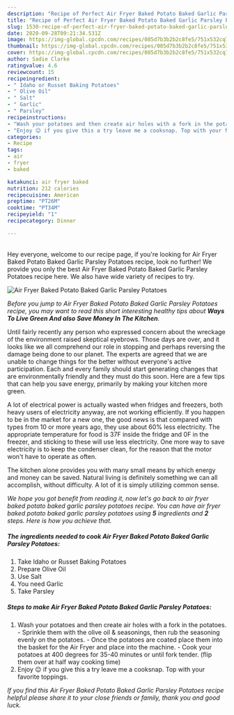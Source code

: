 ```yaml
---
description: "Recipe of Perfect Air Fryer Baked Potato Baked Garlic Parsley Potatoes"
title: "Recipe of Perfect Air Fryer Baked Potato Baked Garlic Parsley Potatoes"
slug: 1530-recipe-of-perfect-air-fryer-baked-potato-baked-garlic-parsley-potatoes
date: 2020-09-28T09:21:34.531Z
image: https://img-global.cpcdn.com/recipes/085d7b3b2b2c8fe5/751x532cq70/air-fryer-baked-potato-baked-garlic-parsley-potatoes-recipe-main-photo.jpg
thumbnail: https://img-global.cpcdn.com/recipes/085d7b3b2b2c8fe5/751x532cq70/air-fryer-baked-potato-baked-garlic-parsley-potatoes-recipe-main-photo.jpg
cover: https://img-global.cpcdn.com/recipes/085d7b3b2b2c8fe5/751x532cq70/air-fryer-baked-potato-baked-garlic-parsley-potatoes-recipe-main-photo.jpg
author: Sadie Clarke
ratingvalue: 4.6
reviewcount: 15
recipeingredient:
- " Idaho or Russet Baking Potatoes"
- " Olive Oil"
- " Salt"
- " Garlic"
- " Parsley"
recipeinstructions:
- "Wash your potatoes and then create air holes with a fork in the potatoes. Sprinkle them with the olive oil &amp; seasonings, then rub the seasoning evenly on the potatoes. Once the potatoes are coated place them into the basket for the Air Fryer and place into the machine. Cook your potatoes at 400 degrees for 35-40 minutes or until fork tender. (flip them over at half way cooking time)"
- "Enjoy 😉 if you give this a try leave me a cooksnap. Top with your favorite toppings."
categories:
- Recipe
tags:
- air
- fryer
- baked

katakunci: air fryer baked 
nutrition: 212 calories
recipecuisine: American
preptime: "PT26M"
cooktime: "PT34M"
recipeyield: "1"
recipecategory: Dinner

---
```

<br>
Hey everyone, welcome to our recipe page, if you're looking for Air Fryer Baked Potato Baked Garlic Parsley Potatoes recipe, look no further! We provide you only the best Air Fryer Baked Potato Baked Garlic Parsley Potatoes recipe here. We also have wide variety of recipes to try.
<br>


![Air Fryer Baked Potato Baked Garlic Parsley Potatoes](https://img-global.cpcdn.com/recipes/085d7b3b2b2c8fe5/751x532cq70/air-fryer-baked-potato-baked-garlic-parsley-potatoes-recipe-main-photo.jpg)

<i>Before you jump to Air Fryer Baked Potato Baked Garlic Parsley Potatoes recipe, you may want to read this short interesting healthy tips about 
<strong>Ways To Live Green And also Save Money In The Kitchen</strong>.</i>
</br>

Until fairly recently any person who expressed concern about the wreckage of the environment raised skeptical eyebrows. Those days are over, and it looks like we all comprehend our role in stopping and perhaps reversing the damage being done to our planet. The experts are agreed that we are unable to change things for the better without everyone's active participation. Each and every family should start generating changes that are environmentally friendly and they must do this soon. Here are a few tips that can help you save energy, primarily by making your kitchen more green.

A lot of electrical power is actually wasted when fridges and freezers, both heavy users of electricity anyway, are not working efficiently. If you happen to be in the market for a new one, the good news is that compared with types from 10 or more years ago, they use about 60% less electricity. The appropriate temperature for food is 37F inside the fridge and 0F in the freezer, and sticking to these will use less electricity. One more way to save electricity is to keep the condenser clean, for the reason that the motor won't have to operate as often.

The kitchen alone provides you with many small means by which energy and money can be saved. Natural living is definitely something we can all accomplish, without difficulty. A lot of it is simply utilizing common sense.


<i>We hope you got benefit from reading it, now let's go back to air fryer baked potato baked garlic parsley potatoes recipe. You can have air fryer baked potato baked garlic parsley potatoes using <strong>5</strong> ingredients and <strong>2</strong> steps. Here is how you achieve that.
</i>

##### The ingredients needed to cook Air Fryer Baked Potato Baked Garlic Parsley Potatoes:

1. Take  Idaho or Russet Baking Potatoes
1. Prepare  Olive Oil
1. Use  Salt
1. You need  Garlic
1. Take  Parsley


##### Steps to make Air Fryer Baked Potato Baked Garlic Parsley Potatoes:

1. Wash your potatoes and then create air holes with a fork in the potatoes. - Sprinkle them with the olive oil &amp; seasonings, then rub the seasoning evenly on the potatoes. - Once the potatoes are coated place them into the basket for the Air Fryer and place into the machine. - Cook your potatoes at 400 degrees for 35-40 minutes or until fork tender. (flip them over at half way cooking time)
1. Enjoy 😉 if you give this a try leave me a cooksnap. Top with your favorite toppings.


<i>If you find this Air Fryer Baked Potato Baked Garlic Parsley Potatoes recipe helpful please share it to your close friends or family, thank you and good luck.</i>

